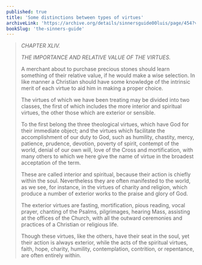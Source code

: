 ```yaml
---
published: true
title: 'Some distinctions between types of virtues'
archiveLink: 'https://archive.org/details/sinnersguide00luis/page/454?view=theater'
bookSlug: 'the-sinners-guide'
---
```


> *CHAPTER XLIV.*
> 
> *THE IMPORTANCE AND RELATIVE VALUE OF THE VIRTUES.*
> 
> A merchant about to purchase precious stones should learn something of their relative value, if he would make a wise selection. In like manner a Christian should have some knowledge of the intrinsic merit of each virtue to aid him in making a proper choice.
> 
> The virtues of which we have been treating may be divided into two classes, the first of which includes the more interior and spiritual virtues, the other those which are exterior or sensible.
> 
> To the first belong the three theological virtues, which have God for their immediate object; and the virtues which facilitate the accomplishment of our duty to God, such as humility, chastity, mercy, patience, prudence, devotion, poverty of spirit, contempt of the world, denial of our own will, love of the Cross and mortification, with many others to which we here give the name of virtue in the broadest acceptation of the term.
> 
> These are called interior and spiritual, because their action is chiefly within the soul. Nevertheless they are often manifested to the world, as we see, for instance, in the virtues of charity and religion, which produce a number of exterior works to the praise and glory of God.
> 
> The exterior virtues are fasting, mortification, pious reading, vocal prayer, chanting of the Psalms, pilgrimages, hearing Mass, assisting at the offices of the Church, with all the outward ceremonies and practices of a Christian or religious life.
> 
> Though these virtues, like the others, have their seat in the soul, yet their action is always exterior, while the acts of the spiritual virtues, faith, hope, charity, humility, contemplation, contrition, or repentance, are often entirely within.
